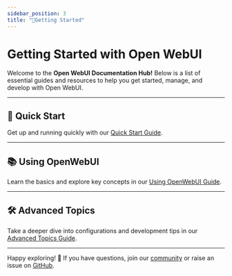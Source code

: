 ```yaml
---
sidebar_position: 3
title: "🚀Getting Started"
---
```


# Getting Started with Open WebUI

Welcome to the **Open WebUI Documentation Hub!** Below is a list of essential guides and resources to help you get started, manage, and develop with Open WebUI.

---

## 🚀 Quick Start  
Get up and running quickly with our [Quick Start Guide](./quick-start).

---

## 📚 Using OpenWebUI  
Learn the basics and explore key concepts in our [Using OpenWebUI Guide](./using-openwebui).

---

## 🛠️ Advanced Topics  
Take a deeper dive into configurations and development tips in our [Advanced Topics Guide](./advanced-topics).

---

Happy exploring! 🎉 If you have questions, join our [community](https://discord.gg/5rJgQTnV4s) or raise an issue on [GitHub](https://github.com/open-webui/open-webui). 

